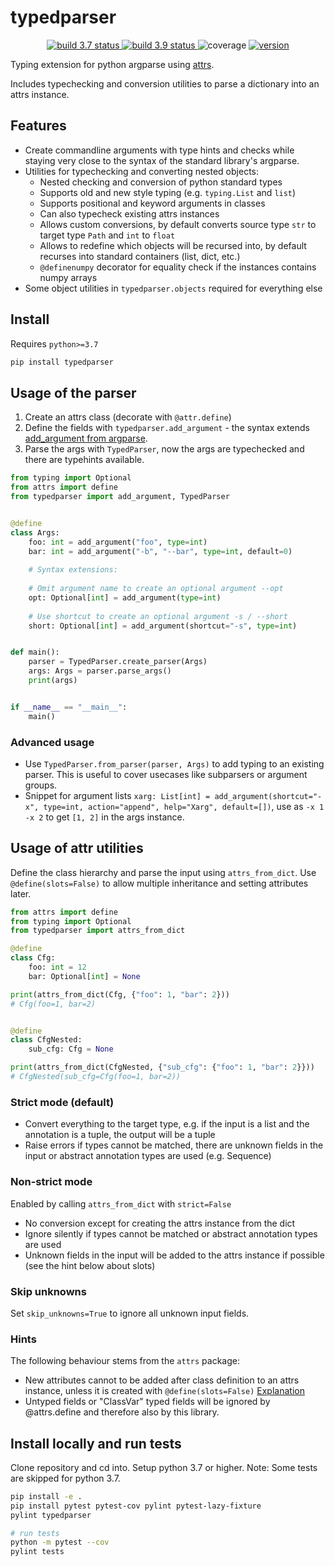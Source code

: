 # typedparser

<p align="center">
<a href="https://github.com/gingsi/typedparser/actions/workflows/build_py37.yml">
  <img alt="build 3.7 status" title="build 3.7 status" src="https://img.shields.io/github/actions/workflow/status/gingsi/typedparser/build_py37.yml?branch=main&label=build%203.7" />
</a>
<a href="https://github.com/gingsi/typedparser/actions/workflows/build_py39.yml">
  <img alt="build 3.9 status" title="build 3.9 status" src="https://img.shields.io/github/actions/workflow/status/gingsi/typedparser/build_py39.yml?branch=main&label=build%203.9" />
</a>
<img alt="coverage" title="coverage" src="https://raw.githubusercontent.com/gingsi/typedparser/main/docs/coverage.svg" />
<a href="https://pypi.org/project/typedparser/">
  <img alt="version" title="version" src="https://img.shields.io/pypi/v/typedparser?color=success" />
</a>
</p>

Typing extension for python argparse using [attrs](https://www.attrs.org/en/stable/).

Includes typechecking and conversion utilities to parse a dictionary into an attrs instance. 

## Features

* Create commandline arguments with type hints and checks while
staying very close to the syntax of the standard library's argparse.
* Utilities for typechecking and converting nested objects:
  * Nested checking and conversion of python standard types
  * Supports old and new style typing (e.g. `typing.List` and `list`)
  * Supports positional and keyword arguments in classes
  * Can also typecheck existing attrs instances
  * Allows custom conversions, by default converts source type `str` to target type `Path` and
    `int` to `float`
  * Allows to redefine which objects will be recursed into, by default recurses into standard
    containers (list, dict, etc.)
  * `@definenumpy` decorator for equality check if the instances contains numpy arrays
* Some object utilities in `typedparser.objects` required for everything else

## Install

Requires `python>=3.7`

```bash
pip install typedparser
```

## Usage of the parser

1. Create an attrs class (decorate with `@attr.define`)
2. Define the fields with `typedparser.add_argument` - the syntax extends [add_argument from argparse](https://docs.python.org/3/library/argparse.html#the-add-argument-method).
3. Parse the args with `TypedParser`, now the args are typechecked and there are typehints available.  

~~~python
from typing import Optional
from attrs import define
from typedparser import add_argument, TypedParser


@define
class Args:
    foo: int = add_argument("foo", type=int)
    bar: int = add_argument("-b", "--bar", type=int, default=0)
    
    # Syntax extensions:
    
    # Omit argument name to create an optional argument --opt
    opt: Optional[int] = add_argument(type=int)
    
    # Use shortcut to create an optional argument -s / --short 
    short: Optional[int] = add_argument(shortcut="-s", type=int)


def main():
    parser = TypedParser.create_parser(Args)
    args: Args = parser.parse_args()
    print(args)


if __name__ == "__main__":
    main()

~~~

### Advanced usage

* Use `TypedParser.from_parser(parser, Args)` to add typing to an existing parser. This is useful
to cover usecases like subparsers or argument groups.
* Snippet for argument lists `xarg: List[int] = add_argument(shortcut="-x", type=int, action="append", help="Xarg", default=[])`,
use as `-x 1 -x 2` to get `[1, 2]` in the args instance.

## Usage of attr utilities

Define the class hierarchy and parse the input using `attrs_from_dict`.
Use `@define(slots=False)` to allow multiple inheritance and setting attributes later.

~~~python
from attrs import define
from typing import Optional
from typedparser import attrs_from_dict

@define
class Cfg:
    foo: int = 12
    bar: Optional[int] = None

print(attrs_from_dict(Cfg, {"foo": 1, "bar": 2}))
# Cfg(foo=1, bar=2)


@define
class CfgNested:
    sub_cfg: Cfg = None

print(attrs_from_dict(CfgNested, {"sub_cfg": {"foo": 1, "bar": 2}}))
# CfgNested(sub_cfg=Cfg(foo=1, bar=2))
~~~


### Strict mode (default)

* Convert everything to the target type, e.g. if the input is a list and the annotation is a tuple,
  the output will be a tuple
* Raise errors if types cannot be matched, there are unknown fields in the input or
  abstract annotation types are used (e.g. Sequence)

### Non-strict mode

Enabled by calling `attrs_from_dict` with `strict=False`

* No conversion except for creating the attrs instance from the dict
* Ignore silently if types cannot be matched or abstract annotation types are used
* Unknown fields in the input will be added to the attrs instance if possible
  (see the hint below about slots)

### Skip unknowns

Set `skip_unknowns=True` to ignore all unknown input fields.

### Hints

The following behaviour stems from the `attrs` package:

* New attributes cannot to be added after class definition to an attrs instance,
  unless it is created with `@define(slots=False)`
  [Explanation](https://www.attrs.org/en/21.2.0/glossary.html#term-slotted-classes)
* Untyped fields or "ClassVar" typed fields will be ignored by @attrs.define
  and therefore also by this library.

## Install locally and run tests

Clone repository and cd into. Setup python 3.7 or higher. 
Note: Some tests are skipped for python 3.7.

~~~bash
pip install -e .
pip install pytest pytest-cov pylint pytest-lazy-fixture
pylint typedparser

# run tests
python -m pytest --cov
pylint tests
~~~
